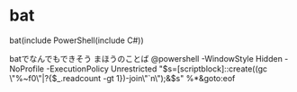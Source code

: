 # bat
bat(include PowerShell(include C#))

batでなんでもできそう
まほうのことば
@powershell -WindowStyle Hidden -NoProfile -ExecutionPolicy Unrestricted "$s=[scriptblock]::create((gc \"%~f0\"|?{$_.readcount -gt 1})-join\"`n\");&$s" %*&goto:eof
